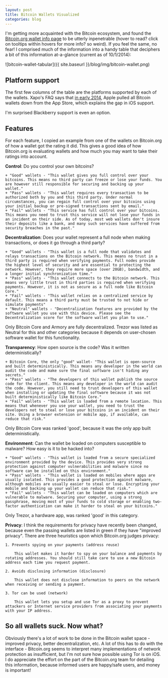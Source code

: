 ```yaml
---
layout: post
title: Bitcoin Wallets Visualized
categories: blog
---
```


I'm getting more acquainted with the Bitcoin ecosystem, and found the [Bitcoin.org wallet info page](https://bitcoin.org/en/choose-your-wallet) to be utterly inpenetrable (hover to read? click on tooltips within hovers for more info? so weird). If you feel the same, no fear! I comprised much of the information into a handy table that deciphers a bit of this information at-a-glance (current as of 10/1/2014):

![bitcoin-wallet-tabular]({{ site.baseurl }}/blog/img/bitcoin-wallet.png)

## Platform support

The first few columns of the table are the platforms supported by each of the wallets. Xapo's FAQ says that [in early 2014](http://help.xapo.com/questions/81994-How-come-there-is-not-a-Xapo-app-for-iOS-iPhone), Apple pulled all Bitcoin wallets down from the App Store, which explains the gap in iOS support.

I'm surprised Blackberry support is even an option.

## Features

For each feature, I copied an example from one of the wallets on Bitcoin.org of how a wallet got the rating it did. This gives a good idea of how Bitcoin.org is evaluating wallets and how much you may want to take their ratings into account.

**Control**: Do you control your own bitcoins?

	+ "Good" wallets - "This wallet gives you full control over your bitcoins. This means no third party can freeze or lose your funds. You are however still responsible for securing and backing up your wallet." 
	+ "Pass" wallets - "This wallet requires every transaction to be authorized both by you and this third party. Under normal circumstances, you can regain full control over your bitcoins using your initial backup or pre-signed transactions sent by email."
	+ "Fail" wallets - "This service has full control over your bitcoins. This means you need to trust this service will not lose your funds in an incident on their side. As of today, most web wallets don't insure their deposits like a bank, and many such services have suffered from security breaches in the past." 

**Decentralization**: Does your wallet represent a full node when making transactions, or does it go through a third party?

	+ "Good" wallets - "This wallet is a full node that validates and relays transactions on the Bitcoin network. This means no trust in a third party is required when verifying payments. Full nodes provide the highest level of security and are essential to protecting the network. However, they require more space (over 20GB), bandwidth, and a longer initial synchronization time."
	+ "Pass" wallets - "This wallet connects to the Bitcoin network. This means very little trust in third parties is required when verifying payments. However, it is not as secure as a full node like Bitcoin Core."
	+ "Fail" wallets - "This wallet relies on a centralized service by default. This means a third party must be trusted to not hide or simulate payments"
	+ "Neutral" wallets - "Decentralization features are provided by the software wallet you use with this device. Please see the Decentralization score for the software wallet you plan to use."

Only Bitcoin Core and Armory are fully decentralized. Trezor was listed as Neutral for this and other categories because it depends on user-chosen software wallet for this functionality.

**Transparency**: How open source is the code? Was it written deterministically?

	+ Bitcoin Core, the only "good" wallet- "This wallet is open-source and built deterministically. This means any developer in the world can audit the code and make sure the final software isn't hiding any secrets."
	+ "Pass" wallets - "The developers of this wallet publish the source code for the client. This means any developer in the world can audit the code. However, you still need to trust developers of this wallet when installing or updating the final software because it was not built deterministically like Bitcoin Core."
	+ "Fail" wallets - "This wallet is loaded from a remote location. This means that whenever you use your wallet, you need to trust the developers not to steal or lose your bitcoins in an incident on their site. Using a browser extension or mobile app, if available, can reduce that risk."

Only Bitcoin Core was ranked 'good', because it was the only app built deterministically.

**Environment**: Can the wallet be loaded on computers susceptible to malware? How easy is it to be hacked into?

	+ "Good" wallets - "This wallet is loaded from a secure specialized environment provided by the device. This provides very strong protection against computer vulnerabilities and malware since no software can be installed on this environment."
	+ "Pass" wallets - "This wallet is loaded on mobiles where apps are usually isolated. This provides a good protection against malware, although mobiles are usually easier to steal or lose. Encrypting your mobile and backing up your wallet can reduce that risk."
	+ "Fail" wallets - "This wallet can be loaded on computers which are vulnerable to malware. Securing your computer, using a strong passphrase, moving most of your funds to cold storage or enabling two-factor authentication can make it harder to steal on your bitcoins."

Only Trezor, a hardware app, was ranked 'good' in this category.

**Privacy**: I think the requirements for privacy have recently been changed, because even the passing wallets are listed in green if they have "improved privacy". There are three heuristics upon which Bitcoin.org judges privacy:

	1. Prevents spying on your payments (address reuse)

		This wallet makes it harder to spy on your balance and payments by rotating addresses. You should still take care to use a new Bitcoin address each time you request payment.

	2. Avoids disclosing information (disclosure)

		This wallet does not disclose information to peers on the network when receiving or sending a payment.

	3. Tor can be used (network)

		This wallet lets you setup and use Tor as a proxy to prevent attackers or Internet service providers from associating your payments with your IP address.

## So all wallets suck. Now what?
Obviously there's a lot of work to be done in the Bitcoin wallet space - improved privacy, better decentralization, etc. A lot of this has to do with the interface - Bitcoin.org seems to interpret many implementations of network protection as insufficient, but I'm not sure how possible using Tor is on iOS. I do appreciate the effort on the part of the Bitcoin.org team for detailing this information, because informed users are happy/safe users, and money is important! 

